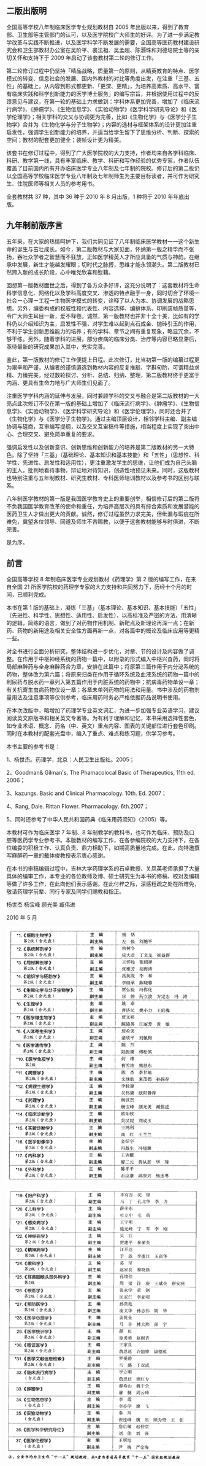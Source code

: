 ## 二版出版明

全国高等学校八年制临床医学专业规划教材自 2005 年出版以来，得到了教育部、卫生部等主管部门的认可，以及医学院校广大师生的好评。为了进一步满足教学改革与实践不断推进，以及医学科学不断发展的需要，全国高等医药教材建设研究会和卫生部教材办公室在吴阶平、裘法祖、吴孟超、陈灏珠和刘德培院士等的亲切关怀和支持下于 2009 年启动了该套教材第二轮的修订工作。

第二轮修订过程中仍坚持「精品战略，质量第一的原则，从精英教育的特点、医学模式的转变、信息社会的发展、国内外教材的对比等角度出发，在注重「三基、五性」的基础上，从内容到形式都更新、「更深、更精」，为培养高素质、高水平、富有临床实践和科学创新能力的医学博士服务」的编写宗旨，并根据使用过程中的反馈意见与建议，在第一轮的基础上力求做到：学科体系更加完善，增加了《临床流行病学》、《肿瘤学》、《生物信息学》、《实验动物学》《医学科学研究导论》和《医学伦理学》；相关学科的交又与协调更为完善，比如《生物化学》与《医学分子生物学》合并为《生物化学与分子生物学》；内容的选材与框架体系的设计更加注重启发性，强调学生创新能力的培养，并适当给学生留下了思维分析、判断、探索的空间；教材的配套更加健全；装帧设计更为精美。

该套书在修订过程中，得到了广大医学院校的大力支持，作者均来自各学科临床、科研、教学第一线，具有丰富临床、教学、科研和写作经验的优秀专家，作者队伍覆盖了目前国内所有开办临床医学专业八年制及七年制的院校。修订后的第二版仍以全国高等学校临床医学专业八年制及七年制师生为主要目标读者，并可作为研究生、住院医师等相关人员的参考用书。

全套教材共 37 种，其中 36 种于 2010 年 8 月出版，1 种将于 2010 年年底出版。

## 九年制前版序言

五年来，在大家的热情呵护下，我们共同见证了八年制临床医学教材一一这个新生命的诞生与茁壮成长。如今，第二版教材与大家见面，怀纳第一版之精华而不张扬，吞吐众学者之智慧而不狂放，正如医学精英人才所应具备的气质与神韵。在继承中发展，新生才能越发耀眼；切时代之脉搏，思维才能永领潮头。第二版教材已然跨入新的成长阶段，心中唯党欣喜和慰藉。

回想第一版教材面世之后，得到了各方众多好评，这充分说明了：这套教材将生命科学信息化、网络化以及学科高度交叉、渗透的特点融于一身，同时切合了环境一社会ー心理ー工程一生物医学模式的转变，诠释了以人为本、协调发展的战略思想。另外，编委构成的权威性和代表性、内容选择、编排体系、印刷装帧质量等，令广大师生耳目一新，爱不释卷。诚然，第一版教材也并非十全十美，比如有的学科仍以介绍知识为主，启发性不强，对学生难以起到点石成金、抛砖引玉的作用，不利于学生创新思维能力的培养；有的学科、章节之间有重复现象，略显冗余，不够干练。另外，随着学科的进展，部分疾病的临床分类、治疗等内容已略显滞后，亟待最新的研究成果加入其中，充实完善。

鉴此，第一版教材的修订工作便提上日程。此次修订，比当初第一版的编纂过程更为艰辛和严谨，从编者的谨慎遴选到教材内容的反复推敲、字斟句酌，可谓精益求精、力臻完美，经过数轮探讨、分析、总结、归纳、整理，第二版教材终于更富于内涵、更具有生命力地与广大师生们见面了。

注重医学学科内涵的延伸与发展，同时兼顾学科的交又与融合是第二版教材的一大亮点此次修订不仅在第一版的基础上增加了《临床流行病学》、《肿瘤学》、《生物信息学》、《实验动物学》、《医学科学研究导论》和《医学伦理学》，同时还合并了《生物化学》与《医学分子生物学》。通过主编顶层设计，相邻学科主编、副主编协调与磋商，互审编写提纲，以及交叉互宙稿件等措施，相当程度上实现了突出中心、合理交叉、避免简单重复的要求。

强调启发性以及创新意识、创新思维和创新能力的培养是第二版教材的另一大特色。除了坚持「三基」（基础理论、基本知识和基本技能）和「五性」（思想性、科学性、先进性、启发性和适用性），更注重激发学生的思维，让他们成为自己头脑的主人，批判地看待事物，辩证地对待知识，创造性地预见未来。同时，这版教材也特别注重与五年制教材、研究生教材、专科医师培训教材以及参考书的区别与联系。

八年制医学教材的第一版是我国医学教育史上的重要创举，相信修订后的第二版将不负我国医学教育改革的使命和重任，为培养高层次的具有综合素质和发展潜能的医药卫生人才做出更大的贡献。诚然，修订过程虽然力求完美，但纰漏与瑕疵在所难免，冀望各位领导、同道及师生不吝赐教，以便于这套教材能够与时俱进，不断完善。

是为序。

## 前言

全国高等学校 8 年制临床医学专业规划教材《药理学》第 2 版的编写工作，在来自全国 21 所医学院校的药理学专家的大力支持和共同努力下，历经十个月的时间，已顺利完成。

本书在第 1 版的基础上，凝练「三基」（基本理论、基本知识、基本技能）「五性」（先进性、科学性、思想性、适用性、启发性），以高标准及严密的方法，用清晰的逻辑，简练的语言，做到了对药物作用机制、新靶点及新理论再深一点；在新药、药物的新用途及相关安全性方面再新一点，对各篇中的概论及临床应用等更精一些。

对全书进行全面分析研究，整体结构进一步优化，对章、节的设计及内容做了调整。在作用于中枢神经系统的药物一篇中，以附录的形式编入中枢兴奋药，同时将局部麻醉药与全身麻醉药合为章，安排在此篇中；将原第三篇作用于内分泌系统的药物，整体改为第六篇；将原来归类在作用于循环系统及血液系统的药物一篇中的利尿药与脱水药一章列入第五篇作用于内脏系统的药物中；抗病毒药物单设一章；有关抗寄生虫病药物仅设一章；各章未单列药物的用法和用量。书中涉及的药物剂量用法及注意事项等仅供参考，临床用药时务必严格依据药品说明书使用。

在本次改版中，略增加了药理学专业英文词汇，为进一步加强专业英语学习，建议阅读英文原版书和相关英文专著等。为有利于理解和记忆，本书采用选择性套色，如专业术语、概念、药名（中、英文）重点内容、图表的关键部位进行套色印刷。同时在本教材的配套光盘中，编入了重点、难点和练习题，供学习参考。

本书主要的参考书是：

1、杨世杰。药理学，北京：人民卫生出版社。2005；

2、Goodman& Gilman's. The Phamacolocal Basic of Therapeutics, 11th ed. 2006；

3、kazungs. Basic and Clinical Pharmacology. 10th. Ed. 2007；

4、Rang, Dale. Rittan Flower. Pharmacology. 6th.2007；

5、同时还参考了中华人民共和国药典《临床用药须知》（2005）等。

本教材可作为临床医学 7 年制、8 年制教学的教科书，也可作为临床、预防及口腔等医药学专业参考书。本版教材的编写工作，在各参编院校的大力支持下，在各位编委的积极工作、认真负责、鼎力相助下，如期高质量地完成。在此，向特邀撰写麻醉药一章的戴体俊教授表示衷心感谢。

在本书的审稿编辑过程中，吉林大学药理学系的石卓教授、关凤英老师承担了大量具体的编审工作，本专业的各位教师及博、硕士研究生为本书的修稿、校对及编辑等做了许多工作，在此向他们表示感谢。在此付梓之际，深感粗疏之处在所难免，敬请药理学前辈、同行专家及同学们赐教和指正。

杨世杰 杨宝峰 颜光美 臧伟进

2010 年 5 月

![](./res/2020008.png)

![](./res/2020009.png)